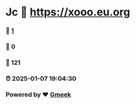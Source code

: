 #  Jc  :link: https://xooo.eu.org 
### :page_facing_up: [1](https://xooo.eu.org/tag.html) 
### :speech_balloon: 0 
### :hibiscus: 121 
### :alarm_clock: 2025-01-07 19:04:30 
### Powered by :heart: [Gmeek](https://github.com/Meekdai/Gmeek)
